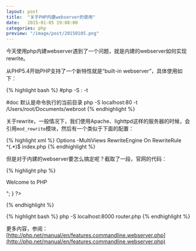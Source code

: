 ```yaml
---
layout: post
title:  "关于PHP内建webserver的使用"
date:   2015-01-05 19:08:00
categories: php
preview: "/image/post/20150105.png"
---
```


今天使用php内建webserver遇到了一个问题，就是内建的webserver如何实现rewrite。

从PHP5.4开始PHP支持了一个新特性就是“built-in webserver”，具体使用如下：

{% highlight bash %}
#php -S <addr>:<port> -t <docroot>

#doc 默认是命令执行的当前目录
php -S localhost:80 -t /Users/root/Documents/webroot
{% endhighlight %}

关于rewrite，一般情况下，我们使用Apache、lighttpd这样的服务器的时候，会引用`mod_rewrite`模块，然后有一个类似于下面的配置：

{% highlight xml %}
<IfModule mod_rewrite.c>
    Options -MultiViews
    RewriteEngine On
    RewriteRule ^(.*)$ index.php
</IfModule>
{% endhighlight %}

但是对于内建的webserver要怎么搞定呢？截取了一段，官网的代码：

{% highlight php %}
<?php
    // router.php
    if (preg_match('/\.(?:png|jpg|jpeg|gif)$/', $_SERVER["REQUEST_URI"])) {
        return false;    // serve the requested resource as-is.
    } else { 
        echo "<p>Welcome to PHP</p>";
    }
?>
{% endhighlight %}

{% highlight bash %}
php -S localhost:8000 router.php
{% endhighlight %}

更多内容，参阅：[http://php.net/manual/en/features.commandline.webserver.php](http://php.net/manual/en/features.commandline.webserver.php)